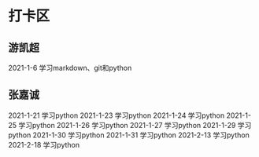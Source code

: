 # 打卡区

## 游凯超
2021-1-6 学习markdown、git和python
## 张嘉诚
2021-1-21 学习python
2021-1-23 学习python
2021-1-24 学习python
2021-1-25 学习python
2021-1-26 学习python
2021-1-27 学习python
2021-1-29 学习python
2021-1-30 学习python
2021-1-31 学习python
2021-2-13 学习python
2021-2-18 学习python

